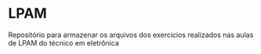 # LPAM
Repositório para armazenar os arquivos dos exercicios realizados nas aulas de LPAM do técnico em eletrônica
